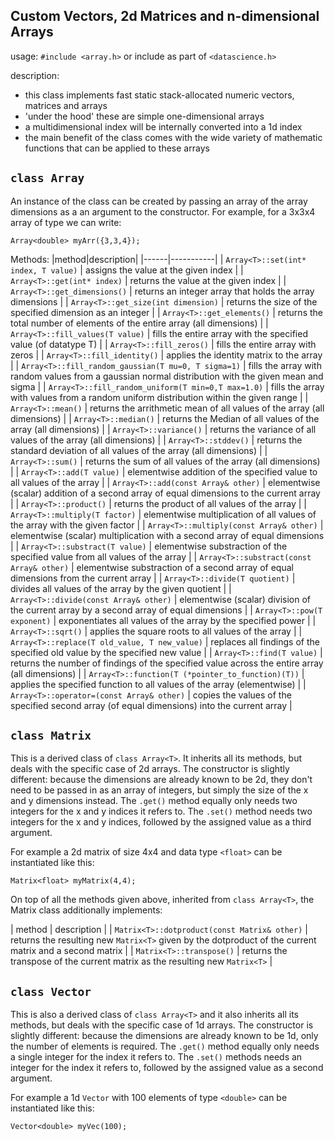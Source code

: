 ## Custom Vectors, 2d Matrices and n-dimensional Arrays
usage: `#include <array.h>` or include as part of `<datascience.h>`

description:
- this class implements fast static stack-allocated numeric vectors, matrices and arrays
- 'under the hood' these are simple one-dimensional arrays
- a multidimensional index will be internally converted into a 1d index
- the main benefit of the class comes with the wide variety of mathematic functions that can be applied to these arrays

## `class Array`
An instance of the class can be created by passing an array of the array dimensions as a an argument to the constructor.
For example, for a 3x3x4 array of type <double> we can write:
```
Array<double> myArr({3,3,4});
```
Methods:
|method|description|
|------|-----------|
| `Array<T>::set(int* index, T value)` | assigns the value at the given index |
| `Array<T>::get(int* index)` | returns the value at the given index |
| `Array<T>::get_dimensions()` | returns an integer array that holds the array dimensions |
| `Array<T>::get_size(int dimension)` | returns the size of the specified dimension as an integer |
| `Array<T>::get_elements()` | returns the total number of elements of the entire array (all dimensions) |
| `Array<T>::fill_values(T value)` | fills the entire array with the specified value (of datatype T) |
| `Array<T>::fill_zeros()` | fills the entire array with zeros |
| `Array<T>::fill_identity()` | applies the identity matrix to the array |
| `Array<T>::fill_random_gaussian(T mu=0, T sigma=1)` | fills the array with random values from a gaussian normal distribution with the given mean and sigma |
| `Array<T>::fill_random_uniform(T min=0,T max=1.0)` | fills the array with values from a random uniform distribution within the given range |
| `Array<T>::mean()` | returns the arrithmetic mean of all values of the array (all dimensions) |
| `Array<T>::median()` | returns the Median of all values of the array (all dimensions) |
| `Array<T>::variance()` | returns the variance of all values of the array (all dimensions) |
| `Array<T>::stddev()` | returns the standard deviation of all values of the array (all dimensions) |
| `Array<T>::sum()` | returns the sum of all values of the array (all dimensions) |
| `Array<T>::add(T value)` | elementwise addition of the specified value to all values of the array |
| `Array<T>::add(const Array& other)` | elementwise (scalar) addition of a second array of equal dimensions to the current array |
| `Array<T>::product()` | returns the product of all values of the array |
| `Array<T>::multiply(T factor)` | elementwise multiplication of all values of the array with the given factor |
| `Array<T>::multiply(const Array& other)` | elementwise (scalar) multiplication with a second array of equal dimensions |
| `Array<T>::substract(T value)` | elementwise substraction of the specified value from all values of the array |
| `Array<T>::substract(const Array& other)` | elementwise substraction of a second array of equal dimensions from the current array |
| `Array<T>::divide(T quotient)` | divides all values of the array by the given quotient |
| `Array<T>::divide(const Array& other)` | elementwise (scalar) division of the current array by a second array of equal dimensions |
| `Array<T>::pow(T exponent)` | exponentiates all values of the array by the specified power |
| `Array<T>::sqrt()` | applies the square roots to all values of the array |
| `Array<T>::replace(T old_value, T new_value)` | replaces all findings of the specified old value by the specified new value |
| `Array<T>::find(T value)` | returns the number of findings of the specified value across the entire array (all dimensions) |
| `Array<T>::function(T (*pointer_to_function)(T))` | applies the specified function to all values of the array (elementwise) |
| `Array<T>::operator=(const Array& other)` | copies the values of the specified second array (of equal dimensions) into the current array |

## `class Matrix`
This is a derived class of `class Array<T>`. It inherits all its methods, but deals with the specific case of 2d arrays.
The constructor is slightly different: because the dimensions are already known to be 2d, they don't need to be passed in as an array of integers, but simply the size of the x and y dimensions instead.
The `.get()` method equally only needs two integers for the x and y indices it refers to.
The `.set()` method needs two integers for the x and y indices, followed by the assigned value as a third argument.

For example a 2d matrix of size 4x4 and data type `<float>` can be instantiated like this:
```
Matrix<float> myMatrix(4,4);
```
On top of all the methods given above, inherited from `class Array<T>`, the Matrix class additionally implements:

| method | description |
| `Matrix<T>::dotproduct(const Matrix& other)` | returns the resulting new `Matrix<T>` given by the dotproduct of the current matrix and a second matrix |
| `Matrix<T>::transpose()` | returns the transpose of the current matrix as the resulting new `Matrix<T>` |

## `class Vector`
This is also a derived class of `class Array<T>` and it also inherits all its methods, but deals with the specific case of 1d arrays.
The constructor is slightly different: because the dimensions are already known to be 1d, only the number of elements is required.
The `.get()` method equally only needs a single integer for the index it refers to.
The `.set()` methods needs an integer for the index it refers to, followed by the assigned value as a second argument.

For example a 1d `Vector` with 100 elements of type `<double>` can be instantiated like this:
```
Vector<double> myVec(100);
```
